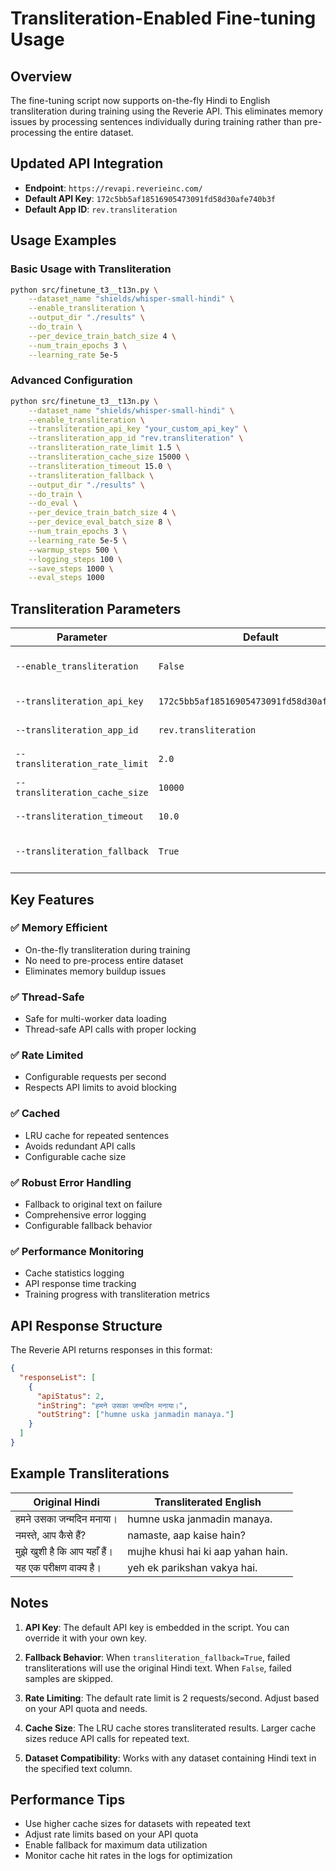 # Transliteration-Enabled Fine-tuning Usage

## Overview

The fine-tuning script now supports on-the-fly Hindi to English transliteration during training using the Reverie API. This eliminates memory issues by processing sentences individually during training rather than pre-processing the entire dataset.

## Updated API Integration

- **Endpoint**: `https://revapi.reverieinc.com/`
- **Default API Key**: `172c5bb5af18516905473091fd58d30afe740b3f`
- **Default App ID**: `rev.transliteration`

## Usage Examples

### Basic Usage with Transliteration

```bash
python src/finetune_t3__t13n.py \
    --dataset_name "shields/whisper-small-hindi" \
    --enable_transliteration \
    --output_dir "./results" \
    --do_train \
    --per_device_train_batch_size 4 \
    --num_train_epochs 3 \
    --learning_rate 5e-5
```

### Advanced Configuration

```bash
python src/finetune_t3__t13n.py \
    --dataset_name "shields/whisper-small-hindi" \
    --enable_transliteration \
    --transliteration_api_key "your_custom_api_key" \
    --transliteration_app_id "rev.transliteration" \
    --transliteration_rate_limit 1.5 \
    --transliteration_cache_size 15000 \
    --transliteration_timeout 15.0 \
    --transliteration_fallback \
    --output_dir "./results" \
    --do_train \
    --do_eval \
    --per_device_train_batch_size 4 \
    --per_device_eval_batch_size 8 \
    --num_train_epochs 3 \
    --learning_rate 5e-5 \
    --warmup_steps 500 \
    --logging_steps 100 \
    --save_steps 1000 \
    --eval_steps 1000
```

## Transliteration Parameters

| Parameter | Default | Description |
|-----------|---------|-------------|
| `--enable_transliteration` | `False` | Enable Hindi to English transliteration |
| `--transliteration_api_key` | `172c5bb5af18516905473091fd58d30afe740b3f` | Reverie API key |
| `--transliteration_app_id` | `rev.transliteration` | Reverie App ID |
| `--transliteration_rate_limit` | `2.0` | Max requests per second |
| `--transliteration_cache_size` | `10000` | LRU cache size |
| `--transliteration_timeout` | `10.0` | API timeout in seconds |
| `--transliteration_fallback` | `True` | Use original text on API failure |

## Key Features

### ✅ Memory Efficient
- On-the-fly transliteration during training
- No need to pre-process entire dataset
- Eliminates memory buildup issues

### ✅ Thread-Safe
- Safe for multi-worker data loading
- Thread-safe API calls with proper locking

### ✅ Rate Limited
- Configurable requests per second
- Respects API limits to avoid blocking

### ✅ Cached
- LRU cache for repeated sentences
- Avoids redundant API calls
- Configurable cache size

### ✅ Robust Error Handling
- Fallback to original text on failure
- Comprehensive error logging
- Configurable fallback behavior

### ✅ Performance Monitoring
- Cache statistics logging
- API response time tracking
- Training progress with transliteration metrics

## API Response Structure

The Reverie API returns responses in this format:
```json
{
  "responseList": [
    {
      "apiStatus": 2,
      "inString": "हमने उसका जन्मदिन मनाया।",
      "outString": ["humne uska janmadin manaya."]
    }
  ]
}
```

## Example Transliterations

| Original Hindi | Transliterated English |
|----------------|------------------------|
| हमने उसका जन्मदिन मनाया। | humne uska janmadin manaya. |
| नमस्ते, आप कैसे हैं? | namaste, aap kaise hain? |
| मुझे खुशी है कि आप यहाँ हैं। | mujhe khusi hai ki aap yahan hain. |
| यह एक परीक्षण वाक्य है। | yeh ek parikshan vakya hai. |

## Notes

1. **API Key**: The default API key is embedded in the script. You can override it with your own key.

2. **Fallback Behavior**: When `transliteration_fallback=True`, failed transliterations will use the original Hindi text. When `False`, failed samples are skipped.

3. **Rate Limiting**: The default rate limit is 2 requests/second. Adjust based on your API quota and needs.

4. **Cache Size**: The LRU cache stores transliterated results. Larger cache sizes reduce API calls for repeated text.

5. **Dataset Compatibility**: Works with any dataset containing Hindi text in the specified text column.

## Performance Tips

- Use higher cache sizes for datasets with repeated text
- Adjust rate limits based on your API quota
- Enable fallback for maximum data utilization
- Monitor cache hit rates in the logs for optimization 